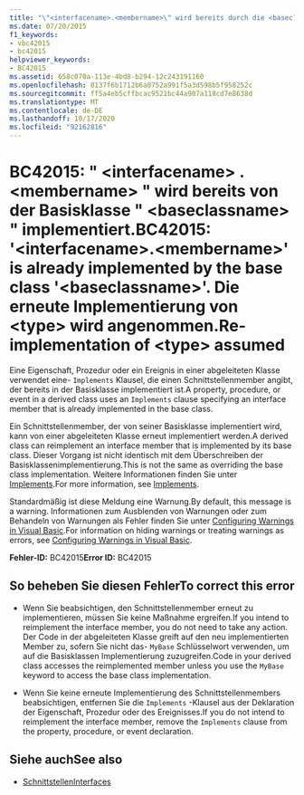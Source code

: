 ```yaml
---
title: "\"<interfacename>.<membername>\" wird bereits durch die <baseclassname>-Basisklssse implementiert. Die erneute Implementierung von <type> wird angenommen."
ms.date: 07/20/2015
f1_keywords:
- vbc42015
- bc42015
helpviewer_keywords:
- BC42015
ms.assetid: 658c070a-113e-4bd8-b294-12c243191160
ms.openlocfilehash: 8137f6b1712b6a0752a991f5a3d598b5f958252c
ms.sourcegitcommit: ff5a4eb5cffbcac9521bc44a907a118cd7e8638d
ms.translationtype: MT
ms.contentlocale: de-DE
ms.lasthandoff: 10/17/2020
ms.locfileid: "92162816"
---
```

# <a name="bc42015-interfacenamemembername-is-already-implemented-by-the-base-class-baseclassname-re-implementation-of-type-assumed"></a><span data-ttu-id="36047-103">BC42015: " \<interfacename> . \<membername> " wird bereits von der Basisklasse " \<baseclassname> " implementiert.</span><span class="sxs-lookup"><span data-stu-id="36047-103">BC42015: '\<interfacename>.\<membername>' is already implemented by the base class '\<baseclassname>'.</span></span> <span data-ttu-id="36047-104">Die erneute Implementierung von \<type> wird angenommen.</span><span class="sxs-lookup"><span data-stu-id="36047-104">Re-implementation of \<type> assumed</span></span>

<span data-ttu-id="36047-105">Eine Eigenschaft, Prozedur oder ein Ereignis in einer abgeleiteten Klasse verwendet eine- `Implements` Klausel, die einen Schnittstellenmember angibt, der bereits in der Basisklasse implementiert ist.</span><span class="sxs-lookup"><span data-stu-id="36047-105">A property, procedure, or event in a derived class uses an `Implements` clause specifying an interface member that is already implemented in the base class.</span></span>

 <span data-ttu-id="36047-106">Ein Schnittstellenmember, der von seiner Basisklasse implementiert wird, kann von einer abgeleiteten Klasse erneut implementiert werden.</span><span class="sxs-lookup"><span data-stu-id="36047-106">A derived class can reimplement an interface member that is implemented by its base class.</span></span> <span data-ttu-id="36047-107">Dieser Vorgang ist nicht identisch mit dem Überschreiben der Basisklassenimplementierung.</span><span class="sxs-lookup"><span data-stu-id="36047-107">This is not the same as overriding the base class implementation.</span></span> <span data-ttu-id="36047-108">Weitere Informationen finden Sie unter [Implements](../statements/implements-clause.md).</span><span class="sxs-lookup"><span data-stu-id="36047-108">For more information, see [Implements](../statements/implements-clause.md).</span></span>

 <span data-ttu-id="36047-109">Standardmäßig ist diese Meldung eine Warnung.</span><span class="sxs-lookup"><span data-stu-id="36047-109">By default, this message is a warning.</span></span> <span data-ttu-id="36047-110">Informationen zum Ausblenden von Warnungen oder zum Behandeln von Warnungen als Fehler finden Sie unter [Configuring Warnings in Visual Basic](/visualstudio/ide/configuring-warnings-in-visual-basic).</span><span class="sxs-lookup"><span data-stu-id="36047-110">For information on hiding warnings or treating warnings as errors, see [Configuring Warnings in Visual Basic](/visualstudio/ide/configuring-warnings-in-visual-basic).</span></span>

 <span data-ttu-id="36047-111">**Fehler-ID:** BC42015</span><span class="sxs-lookup"><span data-stu-id="36047-111">**Error ID:** BC42015</span></span>

## <a name="to-correct-this-error"></a><span data-ttu-id="36047-112">So beheben Sie diesen Fehler</span><span class="sxs-lookup"><span data-stu-id="36047-112">To correct this error</span></span>

- <span data-ttu-id="36047-113">Wenn Sie beabsichtigen, den Schnittstellenmember erneut zu implementieren, müssen Sie keine Maßnahme ergreifen.</span><span class="sxs-lookup"><span data-stu-id="36047-113">If you intend to reimplement the interface member, you do not need to take any action.</span></span> <span data-ttu-id="36047-114">Der Code in der abgeleiteten Klasse greift auf den neu implementierten Member zu, sofern Sie nicht das- `MyBase` Schlüsselwort verwenden, um auf die Basisklassen Implementierung zuzugreifen.</span><span class="sxs-lookup"><span data-stu-id="36047-114">Code in your derived class accesses the reimplemented member unless you use the `MyBase` keyword to access the base class implementation.</span></span>

- <span data-ttu-id="36047-115">Wenn Sie keine erneute Implementierung des Schnittstellenmembers beabsichtigen, entfernen Sie die `Implements` -Klausel aus der Deklaration der Eigenschaft, Prozedur oder des Ereignisses.</span><span class="sxs-lookup"><span data-stu-id="36047-115">If you do not intend to reimplement the interface member, remove the `Implements` clause from the property, procedure, or event declaration.</span></span>

## <a name="see-also"></a><span data-ttu-id="36047-116">Siehe auch</span><span class="sxs-lookup"><span data-stu-id="36047-116">See also</span></span>

- [<span data-ttu-id="36047-117">Schnittstellen</span><span class="sxs-lookup"><span data-stu-id="36047-117">Interfaces</span></span>](../../programming-guide/language-features/interfaces/index.md)
